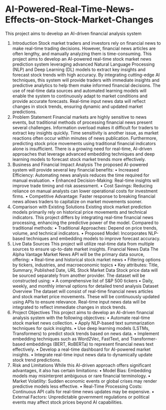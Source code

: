 # AI-Powered-Real-Time-News-Effects-on-Stock-Market-Changes
This project aims to develop an AI-driven financial analysis system

1.	Introduction 
Stock market traders and investors rely on financial news to make real-time trading decisions. However, financial news articles are often lengthy, and manually analyzing them is time-consuming. This project aims to develop an AI-powered real-time stock market news prediction system leveraging advanced Natural Language Processing (NLP) and Deep Learning (DL) models to extract key insights and forecast stock trends with high accuracy.
By integrating cutting-edge AI techniques, this system will provide traders with immediate insights and predictive analytics to help them make informed financial decisions. The use of real-time data sources and automated learning models will enable the system to continuously adapt to market conditions and provide accurate forecasts. Real-time input news data will reflect changes in stock trends, ensuring dynamic and updated market predictions.
2.	Problem Statement 
Financial markets are highly sensitive to news events, but traditional methods of processing financial news present several challenges. Information overload makes it difficult for traders to extract key insights quickly. Time sensitivity is another issue, as market reactions often occur within minutes of news publication. Furthermore, predicting stock price movements using traditional financial indicators alone is insufficient. There is a growing need for real-time, AI-driven approaches that leverage advanced embedding techniques and deep learning models to forecast stock market trends more effectively.
3.	Business and Financial Impact Analysis 
The proposed AI-powered system will provide several key financial benefits:
•	Increased Efficiency: Automating news analysis reduces the time required for manual evaluation.
•	Enhanced Decision-Making: Real-time insights will improve trade timing and risk assessment.
•	Cost Savings: Reducing reliance on manual analysts can lower operational costs for investment firms.
•	Competitive Advantage: Faster response to breaking financial news allows traders to capitalize on market movements sooner.
4.	Comparison with Existing Solutions 
Existing stock market prediction models primarily rely on historical price movements and technical indicators. This project differs by integrating real-time financial news processing, enhancing the predictive power of the model. Compared to traditional methods:
•	Traditional Approaches: Depend on price trends, volume, and technical indicators.
•	Proposed Model: Incorporates NLP-based techniques and embedding models to improve forecast accuracy.
5.	Live Data Sources 
This project will utilize real-time data from multiple sources to ensure up-to-date market insights.
Financial News Data The Alpha Vantage Market News API will be the primary data source, offering:
•	Real-time and historical stock market news
•	Filtering options by tickers, industries, and macroeconomic topics
•	Key attributes: Title, Summary, Published Date, URL
Stock Market Data Stock price data will be sourced separately from another provider. The dataset will be constructed using:
•	A comprehensive list of S&P 500 tickers
•	Daily, weekly, and monthly interval options for detailed trend analysis
Dataset Overview The dataset will consist of real-time financial news articles and stock market price movements. These will be continuously updated using APIs to ensure relevance. Real-time input news data will be integrated to reflect immediate changes in stock trends.
6.	Project Objectives 
This project aims to develop an AI-driven financial analysis system with the following objectives:
•	Automate real-time stock market news collection.
•	Apply NLP-based text summarization techniques for quick insights.
•	Use deep learning models (LSTMs, Transformers) to predict stock trends based on news data.
•	Implement embedding techniques such as Word2Vec, FastText, and Transformer-based embeddings (BERT, RoBERTa) to represent financial news text effectively.
•	Develop a real-time dashboard for AI-powered market insights.
•	Integrate real-time input news data to dynamically update stock trend predictions.
7.	Risk and Limitations 
While this AI-driven approach offers significant advantages, it also has certain limitations:
•	Model Bias: Embedding models may misinterpret ambiguous or rare financial terminology.
•	Market Volatility: Sudden economic events or global crises may render predictive models less effective.
•	Real-Time Processing Costs: Continuous API calls for real-time news updates may be expensive.
•	External Factors: Unpredictable government regulations or political events may affect stock prices beyond AI capabilities.
